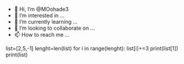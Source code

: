 - 👋 Hi, I’m @MOohade3
- 👀 I’m interested in ...
- 🌱 I’m currently learning ...
- 💞️ I’m looking to collaborate on ...
- 📫 How to reach me ...

<!---
MOohade3/MOohade3 is a ✨ special ✨ repository because its `README.md` (this file) appears on your GitHub profile.
You can click the Preview link to take a look at your changes.
--->
list=[2,5,-1]
lenght=len(list)
for i in range(lenght):
    list[i]+=3
    print(list[1])  
    print(list)
